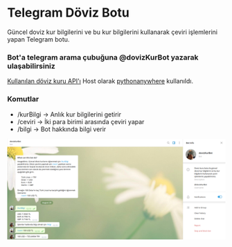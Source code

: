 # Telegram Döviz Botu

Güncel doviz kur bilgilerini ve bu kur bilgilerini kullanarak çeviri işlemlerini yapan Telegram botu.
### Bot'a telegram arama çubuğuna @dovizKurBot yazarak ulaşabilirsiniz


[Kullanılan döviz kuru API'ı](http://exchangeratesapi.io/)
Host olarak [pythonanywhere](https://www.pythonanywhere.com/) kullanıldı.


### Komutlar
* /kurBilgi -> Anlık kur bilgilerini getirir
* /ceviri -> İki para birimi arasında çeviri yapar
* /bilgi -> Bot hakkında bilgi verir

![Screenshot of the bot](/ss.png)
